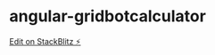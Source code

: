 # angular-gridbotcalculator

[Edit on StackBlitz ⚡️](https://stackblitz.com/edit/angular-gridbotcalculator)
